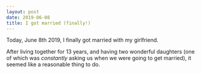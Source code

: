 ```yaml
---
layout: post
date: 2019-06-08
title: I got married (finally!)
---
```


Today, June 8th 2019, I finally got married with my girlfriend.

After living together for 13 years, and having two wonderful daughters (one of which was _constantly_ asking us when we were going to get married), it seemed like a reasonable thing to do.

